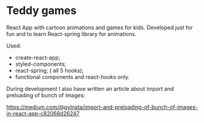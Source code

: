 
# Teddy games

React App with cartoon animations and games for kids. 
Developed just for fun and to learn React-spring library for animations.

Used:
* create-react-app;
* styled-components;
* react-spring; ( all 5 hooks);
* functional components and react-hooks only.

During development I also have written an article about import and preloading of bunch of images:

https://medium.com/@pylnata/import-and-preloading-of-bunch-of-images-in-react-app-c82068d26247

